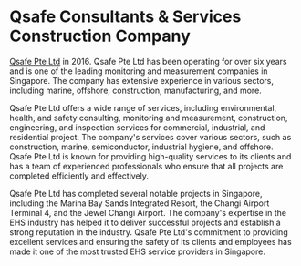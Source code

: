 # Qsafe Consultants & Services Construction Company
<a href="https://www.qsafe.com.sg/">Qsafe Pte Ltd</a> in 2016. Qsafe Pte Ltd has been operating for over six years and is one of the leading monitoring and measurement companies in Singapore. The company has extensive experience in various sectors, including marine, offshore, construction, manufacturing, and more.

Qsafe Pte Ltd offers a wide range of services, including environmental, health, and safety consulting, monitoring and measurement, construction, engineering, and inspection services for commercial, industrial, and residential project. The company's services cover various sectors, such as construction, marine, semiconductor, industrial hygiene, and offshore. Qsafe Pte Ltd is known for providing high-quality services to its clients and has a team of experienced professionals who ensure that all projects are completed efficiently and effectively.

Qsafe Pte Ltd has completed several notable projects in Singapore, including the Marina Bay Sands Integrated Resort, the Changi Airport Terminal 4, and the Jewel Changi Airport. The company's expertise in the EHS industry has helped it to deliver successful projects and establish a strong reputation in the industry. Qsafe Pte Ltd's commitment to providing excellent services and ensuring the safety of its clients and employees has made it one of the most trusted EHS service providers in Singapore.
